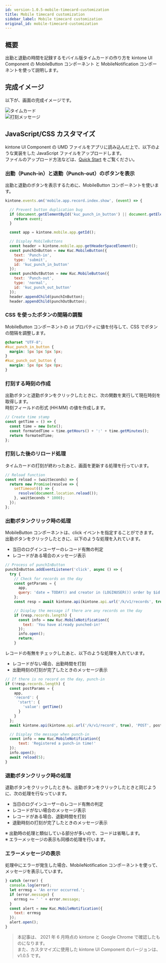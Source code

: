 ```yaml
---
id: version-1.0.5-mobile-timecard-customization
title: Mobile timecard customization
sidebar_label: Mobile timecard customization
original_id: mobile-timecard-customization
---
```


## 概要

出勤と退勤の時間を記録するモバイル版タイムカードの作り方を kintone UI Component の MobileButton コンポーネント と MobileNotification コンポーネントを使って説明します。

## 完成イメージ

以下が、画面の完成イメージです。

![タイムカード](assets/timecard.png)
<br>
![打刻メッセージ](assets/timecard_notification.png)

## JavaScript/CSS カスタマイズ

kintone UI Component の UMD ファイルをアプリに読み込んだ上で、以下のような実装をした JavaScript ファイルをアップロードします。<br>
ファイルのアップロード方法などは、[Quick Start](../getting-started/quick-start.md) をご覧ください。

### 出勤（Punch-in）と退勤（Punch-out）のボタンを表示

出勤と退勤のボタンを表示するために、MobileButton コンポーネントを使います。

```javascript
kintone.events.on('mobile.app.record.index.show', (event) => {

  // Prevent button duplication bug
  if (document.getElementById('kuc_punch_in_button') || document.getElementById('kuc_punch_out_button')) {
    return event;
  }

  const app = kintone.mobile.app.getId();

  // Display MobileButtons
  const header = kintone.mobile.app.getHeaderSpaceElement();
  const punchInButton = new Kuc.MobileButton({
    text: 'Punch-in',
    type: 'submit',
    id: 'kuc_punch_in_button'
  });
  const punchOutButton = new Kuc.MobileButton({
    text: 'Punch-out',
    type: 'normal',
    id: 'kuc_punch_out_button'
  });
  header.appendChild(punchInButton);
  header.appendChild(punchOutButton);
```

### CSS を使ったボタンの間隔の調整

MobileButton コンポーネントの `id` プロパティに値を付与して、CSS でボタンの間隔を調整します。

```css
@charset "UTF-8";
#kuc_punch_in_button {
  margin: 5px 5px 5px 5px;
}
#kuc_punch_out_button {
  margin: 5px 0px 5px 0px;
}
```

### 打刻する時刻の作成

出勤ボタンと退勤ボタンをクリックしたときに、次の関数を実行して現在時刻を取得します。<br>
時刻フィールドの形式 (HH:MM) の値を作成します。

```javascript
// Create time stamp
const getTime = () => {
  const time = new Date();
  const formatedTime = time.getHours() + ':' + time.getMinutes();
  return formatedTime;
};
```

### 打刻した後のリロード処理

タイムカードの打刻が終わったあと、画面を更新する処理を行っています。

```javascript
// Reload function
const reload = (waitSeconds) => {
  return new Promise(resolve => {
    setTimeout(() => {
      resolve(document.location.reload());
    }, waitSeconds * 1000);
  });
};
```

### 出勤ボタンクリック時の処理

MobileButton コンポーネントは、click イベントを指定することができます。<br>
出勤ボタンをクリックしたときに、以下のような処理を入れています。

- 当日のログインユーザーのレコード有無の判定
- レコードがある場合のメッセージ表示

```javascript
// Process of punchInButton
punchInButton.addEventListener('click', async () => {
  try {
    // Check for records on the day
    const getParams = {
      app,
      query: 'date = TODAY() and creator in (LOGINUSER()) order by $id desc limit 1 offset 0'
    };
    const resp = await kintone.api(kintone.api.url('/k/v1/records', true), 'GET', getParams);

    // Display the message if there are any records on the day
    if (resp.records.length) {
      const info = new Kuc.MobileNotification({
        text: 'You have already punched-in!'
      });
      info.open();
      return;
    }
```

レコードの有無をチェックしたあと、以下のような処理を入れています。

- レコードがない場合、出勤時間を打刻
- 出勤時刻の打刻が完了したときのメッセージ表示

```javascript
// If there is no record on the day, punch-in
if (!resp.records.length) {
  const postParams = {
    app,
    'record': {
    　'start': {
        'value': getTime()
      }
    }
  };
  await kintone.api(kintone.api.url('/k/v1/record', true), 'POST', postParams);

  // Display the message when punch-in
  const info = new Kuc.MobileNotification({
      text: 'Registered a punch-in time!'
  });
  info.open();
  await reload(5);
}
```

### 退勤ボタンクリック時の処理

退勤ボタンをクリックしたときも、出勤ボタンをクリックしたときと同じように、次の処理を行なっています。

- 当日のログインユーザーのレコード有無の判定
- レコードがない場合のメッセージ表示
- レコードがある場合、退勤時間を打刻
- 退勤時刻の打刻が完了したときのメッセージ表示

※ 出勤時の処理と類似している部分が多いので、コードは省略します。<br>
※ エラーメッセージの表示も同様の処理を行います。

### エラーメッセージの表示

処理中にエラーが発生した場合、MobileNotification コンポーネントを使って、メッセージを表示しています。

```javascript
} catch (error) {
  console.log(error);
  let errmsg = 'An error occurred.';
  if (error.message) {
    errmsg += ' ' + error.message;
  }
  const alert = new Kuc.MobileNotification({
    text: errmsg
  });
  alert.open();
}
```

> 本記事は、 2021 年 6 月時点の kintone と Google Chrome で確認したものになります。<br>
> また、カスタマイズに使用した kintone UI Component のバージョンは、v1.0.5 です。